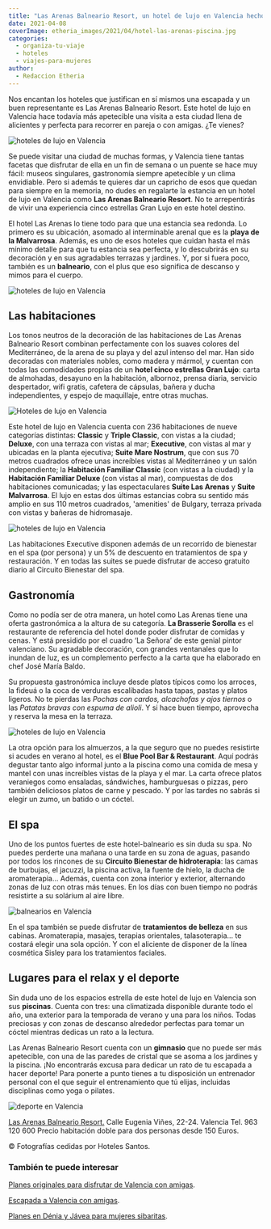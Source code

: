 ```yaml
---
title: "Las Arenas Balneario Resort, un hotel de lujo en Valencia hecho para disfrutar"
date: 2021-04-08
coverImage: etheria_images/2021/04/hotel-las-arenas-piscina.jpg
categories: 
  - organiza-tu-viaje
  - hoteles
  - viajes-para-mujeres
author: 
  - Redaccion Etheria
---
```


Nos encantan los hoteles que justifican en sí mismos una escapada y un buen representante es Las Arenas Balneario Resort. Este hotel de lujo en Valencia hace todavía más apetecible una visita a esta ciudad llena de alicientes y perfecta para recorrer en pareja o con amigas. ¿Te vienes?

![hoteles de lujo en Valencia](etheria_images/2021/04/hotel-las-arenas-noche.jpg "Las Arenas Balneario Resort.")

Se puede visitar una ciudad de muchas formas, y Valencia tiene tantas facetas que 
disfrutar de ella en un fin de semana o un puente se hace muy fácil: museos singulares, 
gastronomía siempre apetecible y un clima envidiable. Pero si además te quieres dar un 
capricho de esos que quedan para siempre en la memoria, no dudes en regalarte la 
estancia en un hotel de lujo en Valencia como **Las Arenas Balneario Resort**. No te 
arrepentirás de vivir una experiencia cinco estrellas Gran Lujo en este hotel destino. 

El hotel Las Arenas lo tiene todo para que una estancia sea redonda. Lo primero es su 
ubicación, asomado al interminable arenal que es la **playa de la Malvarrosa**. Además, 
es uno de esos hoteles que cuidan hasta el más mínimo detalle para que tu estancia sea 
perfecta, y lo descubrirás en su decoración y en sus agradables terrazas y jardines. Y, 
por si fuera poco, también es un **balneario**, con el plus que eso significa de 
descanso y mimos para el cuerpo. 

![hoteles de lujo en Valencia](etheria_images/2021/04/hotel-las-arenas-piscina.jpg "Piscina de Las Arenas Balneario Resort.")

## Las habitaciones

Los tonos neutros de la decoración de las habitaciones de Las Arenas Balneario Resort 
combinan perfectamente con los suaves colores del Mediterráneo, de la arena de su playa 
y del azul intenso del mar. Han sido decoradas con materiales nobles, como madera y 
mármol, y cuentan con todas las comodidades propias de un **hotel cinco estrellas Gran 
Lujo**: carta de almohadas, desayuno en la habitación, albornoz, prensa diaria, servicio 
despertador, wifi gratis, cafetera de cápsulas, bañera y ducha independientes, y espejo 
de maquillaje, entre otras muchas. 

![Hoteles de lujo en Valencia](etheria_images/2021/04/hotel-las-arenas-habitacion.jpg "Habitación Deluxe con terraza con vistas al mar.")

Este hotel de lujo en Valencia cuenta con 236 habitaciones de nueve categorías 
distintas: **Classic** y **Triple Classic**, con vistas a la ciudad; **Deluxe**, con una 
terraza con vistas al mar; **Executive**, con vistas al mar y ubicadas en la planta 
ejecutiva; **Suite Mare Nostrum**, que con sus 70 metros cuadrados ofrece unas 
increíbles vistas al Mediterráneo y un salón independiente; la **Habitación Familiar 
Classic** (con vistas a la ciudad) y la **Habitación Familiar Deluxe** (con vistas al 
mar), compuestas de dos habitaciones comunicadas; y las espectaculares **Suite Las 
Arenas** y **Suite Malvarrosa**. El lujo en estas dos últimas estancias cobra su sentido 
más amplio en sus 110 metros cuadrados, 'amenities' de Bulgary, terraza privada con 
vistas y bañeras de hidromasaje. 

![hoteles de lujo en Valencia](etheria_images/2021/04/hotel-las-arenas-suite.jpg "Salón de la Suite Mare Nostrum.")

Las habitaciones Executive disponen además de un recorrido de bienestar en el spa (por 
persona) y un 5% de descuento en tratamientos de spa y restauración. Y en todas las 
suites se puede disfrutar de acceso gratuito diario al Circuito Bienestar del spa. 

## Gastronomía

Como no podía ser de otra manera, un hotel como Las Arenas tiene una oferta gastronómica 
a la altura de su categoría. **La Brasserie Sorolla** es el restaurante de referencia 
del hotel donde poder disfrutar de comidas y cenas. Y está presidido por el cuadro ‘La 
Señora’ de este genial pintor valenciano. Su agradable decoración, con grandes 
ventanales que lo inundan de luz, es un complemento perfecto a la carta que ha elaborado 
en chef José María Baldo. 

Su propuesta gastronómica incluye desde platos típicos como los arroces, la fideuá o la 
coca de verduras escalibadas hasta tapas, pastas y platos ligeros. No te pierdas las 
_Pochas con cardos, alcachofas y ajos tiernos_ o las _Patatas bravas con espuma de 
alioli_. Y si hace buen tiempo, aprovecha y reserva la mesa en la terraza. 

![hoteles de lujo en Valencia](etheria_images/2021/04/hotel-las-arenas-restaurante-sorolla.jpg "La Brasserie Sorolla.")

La otra opción para los almuerzos, a la que seguro que no puedes resistirte si acudes en 
verano al hotel, es el **Blue Pool Bar & Restaurant**. Aquí podrás degustar tanto algo 
informal junto a la piscina como una comida de mesa y mantel con unas increíbles vistas 
de la playa y el mar. La carta ofrece platos veraniegos como ensaladas, sándwiches, 
hamburguesas o pizzas, pero también deliciosos platos de carne y pescado. Y por las 
tardes no sabrás si elegir un zumo, un batido o un cóctel. 

## El spa

Uno de los puntos fuertes de este hotel-balneario es sin duda su spa. No puedes perderte 
una mañana o una tarde en su zona de aguas, pasando por todos los rincones de su 
**Circuito Bienestar de hidroterapia**: las camas de burbujas, el jacuzzi, la piscina 
activa, la fuente de hielo, la ducha de aromaterapia… Además, cuenta con zona interior y 
exterior, alternando zonas de luz con otras más tenues. En los días con buen tiempo no 
podrás resistirte a su solárium al aire libre. 

![balnearios en Valencia](etheria_images/2021/04/hotel-las-arenas-spa-exterior.jpg "Zona exterior del spa.")

En el spa también se puede disfrutar de **tratamientos de belleza** en sus cabinas. 
Aromaterapia, masajes, terapias orientales, talasoterapia… te costará elegir una sola 
opción. Y con el aliciente de disponer de la línea cosmética Sisley para los 
tratamientos faciales. 

## Lugares para el relax y el deporte

Sin duda uno de los espacios estrella de este hotel de lujo en Valencia son sus 
**piscinas**. Cuenta con tres: una climatizada disponible durante todo el año, una 
exterior para la temporada de verano y una para los niños. Todas preciosas y con zonas 
de descanso alrededor perfectas para tomar un cóctel mientras dedicas un rato a la 
lectura. 

Las Arenas Balneario Resort cuenta con un **gimnasio** que no puede ser más apetecible, 
con una de las paredes de cristal que se asoma a los jardines y la piscina. ¡No 
encontrarás excusa para dedicar un rato de tu escapada a hacer deporte! Para ponerte a 
punto tienes a tu disposición un entrenador personal con el que seguir el entrenamiento 
que tú elijas, incluidas disciplinas como yoga o pilates. 

![deporte en Valencia](etheria_images/2021/04/hotel-las-arenas-gimnasio.jpg "Gimnasio de Las Arenas Balneario Resort.")

[Las Arenas Balneario Resort.](https://www.hotelvalencialasarenas.com) Calle Eugenia 
Viñes, 22-24. Valencia Tel. 963 120 600 Precio habitación doble para dos personas desde 
150 Euros. 

© Fotografías cedidas por Hoteles Santos. 

### También te puede interesar

[Planes originales para disfrutar de Valencia con 
amigas](https://etheriamagazine.com/2020/09/18/planes-originales-valencia-con-amigas/). 

[Escapada a Valencia con 
amigas](https://etheriamagazine.com/2018/12/04/un-viaje-a-valencia-con-amigas/). 

[Planes en Dénia y Jávea para mujeres 
sibaritas](https://etheriamagazine.com/2021/04/03/que-hacer-donde-comer-con-amigas-denia-javea/).
